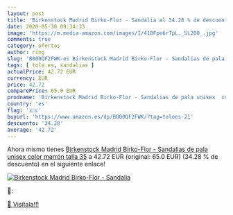 ```yaml
---
layout: post
title: 'Birkenstock Madrid Birko-Flor - Sandalia al 34.28 % de descuento'
date: 2020-05-30 09:34:33
image: 'https://m.media-amazon.com/images/I/41BFpe6rTpL._SL200_.jpg'
comments: true
category: ofertas
author: ring
slug: 'B000QF2FWK-es Birkenstock Madrid Birko-Flor - Sandalias de pala unisex...'
tags: [ tole.es, sandalias ]
actualPrice: 42.72 EUR
currency: EUR
price: 42.72
comparePrice: 65.0 EUR
prodname: 'Birkenstock Madrid Birko-Flor - Sandalias de pala unisex  color marrón  talla 35'
country: 'es'
flag: '🇪🇸'
buyurl: 'https://www.amazon.es/dp/B000QF2FWK/?tag=tolees-21'
descuento: '34.28'
average: '42.72'
---
```


Ahora mismo tienes [Birkenstock Madrid Birko-Flor - Sandalias de pala unisex  color marrón  talla 35](https://www.amazon.es/dp/B000QF2FWK/?tag=tolees-21) a 42.72 EUR (original: 65.0 EUR) (34.28 %  de descuento) en el siguiente enlace!

[![Birkenstock Madrid Birko-Flor - Sandalia](https://m.media-amazon.com/images/I/41BFpe6rTpL._SL200_.jpg)](https://www.amazon.es/dp/B000QF2FWK/?tag=tolees-21)

🔎:


[🛒 Visítala!!!](https://www.amazon.es/dp/B000QF2FWK/?tag=tolees-21)
